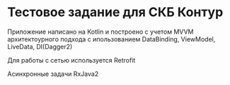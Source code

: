 # Тестовое задание для СКБ Контур

Приложение написано на Kotlin и построено с учетом MVVM архитектоурного подхода с ипользованием DataBinding, ViewModel, LiveData, DI(Dagger2) 

Для работы с сетью используется Retrofit 

Асинхронные задачи RxJava2 
